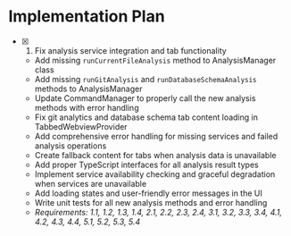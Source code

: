 # Implementation Plan

- [x] 1. Fix analysis service integration and tab functionality
  - Add missing `runCurrentFileAnalysis` method to AnalysisManager class
  - Add missing `runGitAnalysis` and `runDatabaseSchemaAnalysis` methods to AnalysisManager
  - Update CommandManager to properly call the new analysis methods with error handling
  - Fix git analytics and database schema tab content loading in TabbedWebviewProvider
  - Add comprehensive error handling for missing services and failed analysis operations
  - Create fallback content for tabs when analysis data is unavailable
  - Add proper TypeScript interfaces for all analysis result types
  - Implement service availability checking and graceful degradation when services are unavailable
  - Add loading states and user-friendly error messages in the UI
  - Write unit tests for all new analysis methods and error handling
  - _Requirements: 1.1, 1.2, 1.3, 1.4, 2.1, 2.2, 2.3, 2.4, 3.1, 3.2, 3.3, 3.4, 4.1, 4.2, 4.3, 4.4, 5.1, 5.2, 5.3, 5.4_
